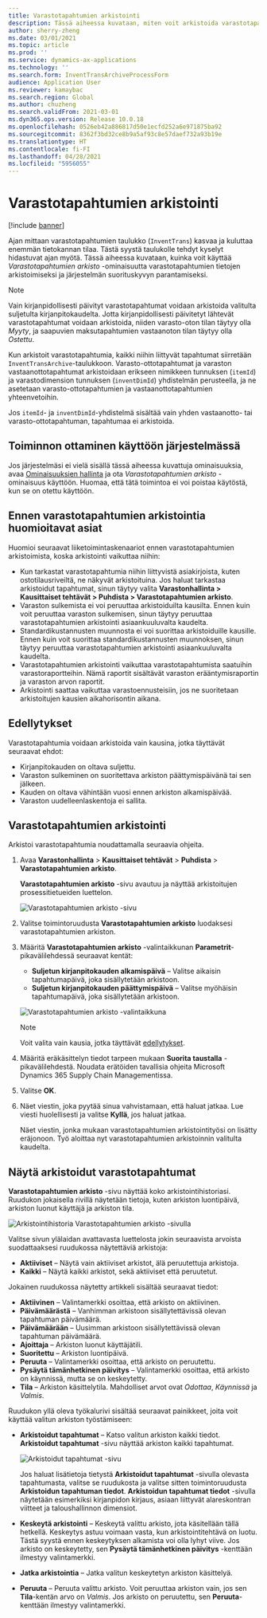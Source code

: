 ```yaml
---
title: Varastotapahtumien arkistointi
description: Tässä aiheessa kuvataan, miten voit arkistoida varastotapahtumien tietoja järjestelmän suorituskyvyn parantamiseksi.
author: sherry-zheng
ms.date: 03/01/2021
ms.topic: article
ms.prod: ''
ms.service: dynamics-ax-applications
ms.technology: ''
ms.search.form: InventTransArchiveProcessForm
audience: Application User
ms.reviewer: kamaybac
ms.search.region: Global
ms.author: chuzheng
ms.search.validFrom: 2021-03-01
ms.dyn365.ops.version: Release 10.0.18
ms.openlocfilehash: 0526eb42a886817d50e1ecfd252a6e971875ba92
ms.sourcegitcommit: 8362f3bd32ce8b9a5af93c8e57daef732a93b19e
ms.translationtype: HT
ms.contentlocale: fi-FI
ms.lasthandoff: 04/28/2021
ms.locfileid: "5956055"
---
```

# <a name="archive-inventory-transactions"></a>Varastotapahtumien arkistointi

[!include [banner](../../includes/banner.md)]

Ajan mittaan varastotapahtumien taulukko (`InventTrans`) kasvaa ja kuluttaa enemmän tietokannan tilaa. Tästä syystä taulukolle tehdyt kyselyt hidastuvat ajan myötä. Tässä aiheessa kuvataan, kuinka voit käyttää *Varastotapahtumien arkisto* -ominaisuutta varastotapahtumien tietojen arkistoimiseksi ja järjestelmän suorituskyvyn parantamiseksi.

> [!NOTE]
> Vain kirjanpidollisesti päivityt varastotapahtumat voidaan arkistoida valitulta suljetulta kirjanpitokaudelta. Jotta kirjanpidollisesti päivitetyt lähtevät varastotapahtumat voidaan arkistoida, niiden varasto-oton tilan täytyy olla *Myyty*, ja saapuvien maksutapahtumien vastaanoton tilan täytyy olla *Ostettu*.

Kun arkistoit varastotapahtumia, kaikki niihin liittyvät tapahtumat siirretään `InventTransArchive`-taulukkoon. Varasto-ottotapahtumat ja varaston vastaanottotapahtumat arkistoidaan erikseen nimikkeen tunnuksen (`itemId`) ja varastodimension tunnuksen (`inventDimId`) yhdistelmän perusteella, ja ne asetetaan varasto-ottotapahtumien ja vastaanottotapahtumien yhteenvetoihin.

Jos `itemId`- ja `inventDimId`-yhdistelmä sisältää vain yhden vastaanotto- tai varasto-ottotapahtuman, tapahtumaa ei arkistoida.

## <a name="turn-on-the-feature-in-your-system"></a>Toiminnon ottaminen käyttöön järjestelmässä

Jos järjestelmäsi ei vielä sisällä tässä aiheessa kuvattuja ominaisuuksia, avaa [Ominaisuuksien hallinta](../../fin-ops-core/fin-ops/get-started/feature-management/feature-management-overview.md) ja ota *Varastotapahtumien arkisto* -ominaisuus käyttöön. Huomaa, että tätä toimintoa ei voi poistaa käytöstä, kun se on otettu käyttöön.

## <a name="things-to-consider-before-you-archive-inventory-transactions"></a>Ennen varastotapahtumien arkistointia huomioitavat asiat

Huomioi seuraavat liiketoimintaskenaariot ennen varastotapahtumien arkistoimista, koska arkistointi vaikuttaa niihin:

- Kun tarkastat varastotapahtumia niihin liittyvistä asiakirjoista, kuten ostotilausriveiltä, ne näkyvät arkistoituina. Jos haluat tarkastaa arkistoidut tapahtumat, sinun täytyy valita **Varastonhallinta \> Kausittaiset tehtävät \> Puhdista \> Varastotapahtumien arkisto**.
- Varaston sulkemista ei voi peruuttaa arkistoiduilta kausilta. Ennen kuin voit peruuttaa varaston sulkemisen, sinun täytyy peruuttaa varastotapahtumien arkistointi asiaankuuluvalta kaudelta.
- Standardikustannusten muunnosta ei voi suorittaa arkistoiduille kausille. Ennen kuin voit suorittaa standardikustannusten muunnoksen, sinun täytyy peruuttaa varastotapahtumien arkistointi asiaankuuluvalta kaudelta.
- Varastotapahtumien arkistointi vaikuttaa varastotapahtumista saatuihin varastoraportteihin. Nämä raportit sisältävät varaston erääntymisraportin ja varaston arvon raportit.
- Arkistointi saattaa vaikuttaa varastoennusteisiin, jos ne suoritetaan arkistoitujen kausien aikahorisontin aikana.

## <a name="prerequisites"></a>Edellytykset

Varastotapahtumia voidaan arkistoida vain kausina, jotka täyttävät seuraavat ehdot:

- Kirjanpitokauden on oltava suljettu.
- Varaston sulkeminen on suoritettava arkiston päättymispäivänä tai sen jälkeen.
- Kauden on oltava vähintään vuosi ennen arkiston alkamispäivää.
- Varaston uudelleenlaskentoja ei sallita.

## <a name="archive-inventory-transactions"></a>Varastotapahtumien arkistointi

Arkistoi varastotapahtumia noudattamalla seuraavia ohjeita.

1. Avaa **Varastonhallinta** \> **Kausittaiset tehtävät** \> **Puhdista** \> **Varastotapahtumien arkisto**.

    **Varastotapahtumien arkisto** -sivu avautuu ja näyttää arkistoitujen prosessitietueiden luettelon.

    ![Varastotapahtumien arkisto -sivu](media/archive-inventory-empty.png "Varastotapahtumien arkisto -sivu")

1. Valitse toimintoruudusta **Varastotapahtumien arkisto** luodaksesi varastotapahtumien arkiston.
1. Määritä **Varastotapahtumien arkisto** -valintaikkunan **Parametrit**-pikavälilehdessä seuraavat kentät:

    - **Suljetun kirjanpitokauden alkamispäivä** – Valitse aikaisin tapahtumapäivä, joka sisällytetään arkistoon.
    - **Suljetun kirjanpitokauden päättymispäivä** – Valitse myöhäisin tapahtumapäivä, joka sisällytetään arkistoon.

    ![Varastotapahtumien arkisto -valintaikkuna](media/archive-inventory-dates.png "Varastotapahtumien arkisto -valintaikkuna")

    > [!NOTE]
    > Voit valita vain kausia, jotka täyttävät [edellytykset](#prerequisites).

1. Määritä eräkäsittelyn tiedot tarpeen mukaan **Suorita taustalla** -pikavälilehdestä. Noudata erätöiden tavallisia ohjeita Microsoft Dynamics 365 Supply Chain Managementissa.
1. Valitse **OK**.
1. Näet viestin, joka pyytää sinua vahvistamaan, että haluat jatkaa. Lue viesti huolellisesti ja valitse **Kyllä**, jos haluat jatkaa.

    Näet viestin, jonka mukaan varastotapahtumien arkistointityösi on lisätty eräjonoon. Työ aloittaa nyt varastotapahtumien arkistoinnin valitulta kaudelta.

## <a name="view-archived-inventory-transactions"></a>Näytä arkistoidut varastotapahtumat

**Varastotapahtumien arkisto** -sivu näyttää koko arkistointihistoriasi. Ruudukon jokaisella rivillä näytetään tietoja, kuten arkiston luontipäivä, arkiston luonut käyttäjä ja arkiston tila.

![Arkistointihistoria Varastotapahtumien arkisto -sivulla](media/archive-inventory-full.png "Arkistointihistoria Varastotapahtumien arkisto -sivulla")

Valitse sivun ylälaidan avattavasta luettelosta jokin seuraavista arvoista suodattaaksesi ruudukossa näytettäviä arkistoja:

- **Aktiiviset** – Näytä vain aktiiviset arkistot, älä peruutettuja arkistoja.
- **Kaikki** – Näytä kaikki arkistot, sekä aktiiviset että peruutetut.

Jokainen ruudukossa näytetty artikkeli sisältää seuraavat tiedot:

- **Aktiivinen** – Valintamerkki osoittaa, että arkisto on aktiivinen.
- **Päivämäärästä** – Vanhimman arkistoon sisällytettävissä olevan tapahtuman päivämäärä.
- **Päivämäärään** – Uusimman arkistoon sisällytettävissä olevan tapahtuman päivämäärä.
- **Ajoittaja** – Arkiston luonut käyttäjätili.
- **Suoritettu** – Arkiston luontipäivä.
- **Peruuta** – Valintamerkki osoittaa, että arkisto on peruutettu.
- **Pysäytä tämänhetkinen päivitys** – Valintamerkki osoittaa, että arkisto on käynnissä, mutta se on keskeytetty.
- **Tila** – Arkiston käsittelytila. Mahdolliset arvot ovat *Odottaa*, *Käynnissä* ja *Valmis*.

Ruudukon yllä oleva työkalurivi sisältää seuraavat painikkeet, joita voit käyttää valitun arkiston työstämiseen:

- **Arkistoidut tapahtumat** – Katso valitun arkiston kaikki tiedot. **Arkistoidut tapahtumat** -sivu näyttää arkiston kaikki tapahtumat.

    ![Arkistoidut tapahtumat -sivu](media/archive-inventory-transactions.png "Arkistoidut tapahtumat -sivu")

    Jos haluat lisätietoja tietystä **Arkistoidut tapahtumat** -sivulla olevasta tapahtumasta, valitse se ruudukosta ja valitse sitten toimintoruudusta **Arkistoidun tapahtuman tiedot**. **Arkistoidun tapahtumat tiedot** -sivulla näytetään esimerkiksi kirjanpidon kirjaus, asiaan liittyvät alareskontran viitteet ja taloushallinnon dimensiot.

- **Keskeytä arkistointi** – Keskeytä valittu arkisto, jota käsitellään tällä hetkellä. Keskeytys astuu voimaan vasta, kun arkistointitehtävä on luotu. Tästä syystä ennen keskeytyksen alkamista voi olla lyhyt viive. Jos arkisto on keskeytetty, sen **Pysäytä tämänhetkinen päivitys** -kenttään ilmestyy valintamerkki.
- **Jatka arkistointia** – Jatka valitun keskeytetyn arkiston käsittelyä.
- **Peruuta** – Peruuta valittu arkisto. Voit peruuttaa arkiston vain, jos sen **Tila**-kentän arvo on *Valmis*. Jos arkisto on peruutettu, sen **Peruuta**-kenttään ilmestyy valintamerkki.

